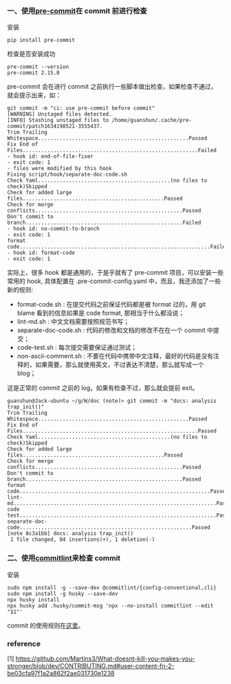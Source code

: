 ### 一、使用[pre-commit](https://pre-commit.com/#intro)在 commit 前进行检查

安装

```plain
pip install pre-commit
```

检查是否安装成功

```plain
pre-commit --version
pre-commit 2.15.0
```

pre-commit 会在进行 commit 之前执行一些脚本做出检查，如果检查不通过， 就会提示出来，如：

```plain
git commit -m "ci: use pre-commit before commit"
[WARNING] Unstaged files detected.
[INFO] Stashing unstaged files to /home/guanshun/.cache/pre-commit/patch1634198521-3555437.
Trim Trailing Whitespace.................................................Passed
Fix End of Files.........................................................Failed
- hook id: end-of-file-fixer                                                                                                         - exit code: 1                                                                                                                       - files were modified by this hook                                                                                                   Fixing script/hook/separate-doc-code.sh                                                                
Check Yaml...........................................(no files to check)Skipped                                                       Check for added large files..............................................Passed                                                       Check for merge conflicts................................................Passed                                                       Don't commit to branch...................................................Failed                                                       - hook id: no-commit-to-branch                                                                                                       - exit code: 1                                                                                                                       format code..............................................................Failed                                                       - hook id: format-code                                                                                                               - exit code: 1                                                                 
```

实际上，很多 hook 都是通用的，于是乎就有了 pre-commit 项目，可以安装一些常用的 hook, 具体配置在 .pre-commit-config.yaml 中，而且，我还添加了一些新的规则:

- format-code.sh : 在提交代码之前保证代码都是被 format 过的，用 git blame 看到的信息如果是 code format, 那相当于什么都没说；
- lint-md.sh : 中文文档需要按照规范书写；
- separate-doc-code.sh : 代码的修改和文档的修改不在在一个 commit 中提交；
- code-test.sh : 每次提交需要保证通过测试；
-  non-ascii-comment.sh : 不要在代码中携带中文注释，最好的代码是没有注释的，如果需要，那么就使用英文，不过表达不清楚，那么就写成一个 blog；

这是正常的 commit 之前的 log，如果有检查不过，那么就会提前 exit。

```plain
guanshun@Jack-ubuntu ~/g/W/doc (note)> git commit -m "docs: analysis trap_init()"
Trim Trailing Whitespace.................................................Passed
Fix End of Files.........................................................Passed
Check Yaml...........................................(no files to check)Skipped
Check for added large files..............................................Passed
Check for merge conflicts................................................Passed
Don't commit to branch...................................................Passed
format code..............................................................Passed
lint-md..................................................................Passed
code test................................................................Passed
separate-doc-code........................................................Passed
[note 8c3a1bb] docs: analysis trap_init()
 1 file changed, 84 insertions(+), 1 deletion(-)
```

### 二、使用[commitlint](https://github.com/conventional-changelog/commitlint)来检查 commit

安装

```plain
sudo npm install -g --save-dev @commitlint/{config-conventional,cli}
sudo npm install -g husky --save-dev
npx husky install
npx husky add .husky/commit-msg 'npx --no-install commitlint --edit "$1"'
```

commit 的使用规则在[这里](https://github.com/conventional-changelog/commitlint/blob/master/%40commitlint/config-conventional/index.js)。

### reference

[1] https://github.com/Martins3/What-doesnt-kill-you-makes-you-stronger/blob/dev/CONTRIBUTING.md#user-content-fn-2-be03cfa97f1a2a862f2ae031730e1238